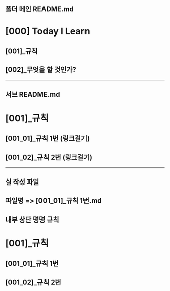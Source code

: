 ## 폴더 메인 README.md

# [000] Today I Learn
## [001]_규칙 
## [002]_무엇을 할 것인가?

---
## 서브 README.md
# [001]_규칙
## [001_01]_규칙 1번  (링크걸기)
## [001_02]_규칙 2번  (링크걸기)

---

## 실 작성 파일
## 파일명 => [001_01]_규칙 1번.md
## 내부 상단 명명 규칙 
# [001]_규칙
## [001_01]_규칙 1번
## [001_02]_규칙 2번

